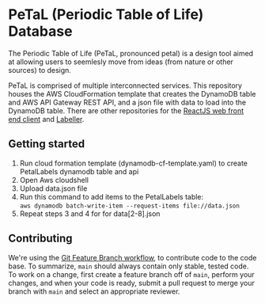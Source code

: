 # PeTaL (Periodic Table of Life) Database

The Periodic Table of Life (PeTaL, pronounced petal) is a design tool aimed at allowing users to seemlesly move from ideas (from nature or other sources) to design.

PeTaL is comprised of multiple interconnected services. This repository houses the AWS CloudFormation template that creates the DynamoDB table and AWS API Gateway REST API, and a json file with data to load into the DynamoDB table. There are other repositories for the [ReactJS web front end client](https://github.com/nasa/PeTaL) and [Labeller](https://github.com/nasa/petal-labeller).

## Getting started

1. Run cloud formation template (dynamodb-cf-template.yaml) to create PetalLabels dynamodb table and api
1. Open Aws cloudshell
1. Upload data.json file
1. Run this command to add items to the PetalLabels table:    
`aws dynamodb batch-write-item --request-items file://data.json`
1. Repeat steps 3 and 4 for for data[2-8].json

## Contributing

We're using the [Git Feature Branch workflow](https://www.atlassian.com/git/tutorials/comparing-workflows/feature-branch-workflow), to contribute code to the code base. To summarize, `main` should always contain only stable, tested code. To work on a change, first create a feature branch off of `main`, perform your changes, and when your code is ready, submit a pull request to merge your branch with `main` and select an appropriate reviewer. 
